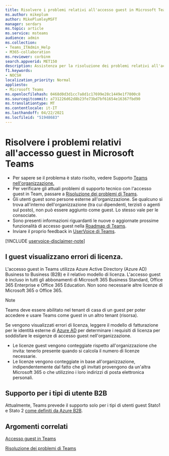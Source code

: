 ```yaml
---
title: Risolvere i problemi relativi all'accesso guest in Microsoft Teams
ms.author: mikeplum
author: MikePlumleyMSFT
manager: serdars
ms.topic: article
ms.service: msteams
audience: admin
ms.collection:
- Teams_ITAdmin_Help
- M365-collaboration
ms.reviewer: corbinm
search.appverid: MET150
description: Assistenza per la risoluzione dei problemi relativi all'accesso guest in Microsoft Teams.
f1.keywords:
- NOCSH
localization_priority: Normal
appliesto:
- Microsoft Teams
ms.openlocfilehash: 0468d0d3d1cc7a8d1c17699e28c1449e1f7800c8
ms.sourcegitcommit: a731226d62d8b23fe73bd7bf61654e16367fbd90
ms.translationtype: MT
ms.contentlocale: it-IT
ms.lasthandoff: 04/22/2021
ms.locfileid: "51948683"
---
```

# <a name="troubleshoot-problems-with-guest-access-in-microsoft-teams"></a>Risolvere i problemi relativi all'accesso guest in Microsoft Teams

- Per sapere se il problema è stato risolto, vedere Supporto [Teams nell'organizzazione.](/MicrosoftTeams/troubleshoot/teams-welcome)
- Per verificare gli attuali problemi di supporto tecnico con l'accesso guest in Team, passare a [Risoluzione dei problemi di Teams](/MicrosoftTeams/troubleshoot/).
- Gli utenti guest sono persone esterne all'organizzazione. Se qualcuno si trova all'interno dell'organizzazione (tra cui dipendenti, terzisti o agenti sul posto), non può essere aggiunto come guest. Lo stesso vale per le consociate.
- Sono presenti informazioni riguardanti le nuove o aggiornate prossime funzionalità di accesso guest nella [Roadmap di Teams](https://aka.ms/teamsroadmap).
- Inviare il proprio feedback in [UserVoice di Teams](https://aka.ms/TeamsUserVoice).

[!INCLUDE [uservoice-disclaimer-note](includes/uservoice-disclaimer-note.md)]

## <a name="if-your-guests-are-seeing-license-errors"></a>I guest visualizzano errori di licenza.

L'accesso guest in Teams utilizza Azure Active Directory (Azure AD) Business to Business (B2B) e il relativo modello di licenza. L'accesso guest è incluso in tutti gli abbonamenti di Microsoft 365 Business Standard, Office 365 Enterprise e Office 365 Education. Non sono necessarie altre licenze di Microsoft 365 o Office 365.

> [!NOTE]
> Teams deve essere abilitato nel tenant di casa di un guest per poter accedere e usare Teams come guest in un altro tenant (risorsa).

Se vengono visualizzati errori di licenza, leggere il modello di fatturazione per le identità esterne di [Azure AD](/azure/active-directory/external-identities/external-identities-pricing) per determinare i requisiti di licenza per soddisfare le esigenze di accesso guest nell'organizzazione.

- Le licenze guest vengono conteggiate rispetto all'organizzazione che invita: tenerlo presente quando si calcola il numero di licenze necessarie.
- Le licenze vengono conteggiate in base all'organizzazione, indipendentemente dal fatto che gli invitati provengono da un'altra Microsoft 365 o che utilizzino i loro indirizzi di posta elettronica personali.

## <a name="support-for-b2b-user-types"></a>Supporto per i tipi di utente B2B

Attualmente, Teams prevede il supporto solo per i tipi di utenti guest Stato1 e Stato 2 [come definiti da Azure B2B](/azure/active-directory/b2b/user-properties).

## <a name="related-topics"></a>Argomenti correlati

[Accesso guest in Teams](guest-access.md)

[Risoluzione dei problemi di Teams](/MicrosoftTeams/troubleshoot/teams)